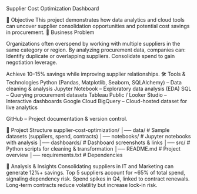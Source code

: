 Supplier Cost Optimization Dashboard

🔹 Objective
This project demonstrates how data analytics and cloud tools can uncover supplier consolidation opportunities and potential cost savings in procurement.
📌 Business Problem

Organizations often overspend by working with multiple suppliers in the same category or region. By analyzing procurement data, companies can:
Identify duplicate or overlapping suppliers.
Consolidate spend to gain negotiation leverage.

Achieve 10–15% savings while improving supplier relationships.
🛠️ Tools & Technologies
Python (Pandas, Matplotlib, Seaborn, SQLAlchemy) – Data cleaning & analysis
Jupyter Notebook – Exploratory data analysis (EDA)
SQL – Querying procurement datasets
Tableau Public / Looker Studio – Interactive dashboards
Google Cloud BigQuery – Cloud-hosted dataset for live analytics

GitHub – Project documentation & version control.

📂 Project Structure
supplier-cost-optimization/
│── data/                # Sample datasets (suppliers, spend, contracts)
│── notebooks/           # Jupyter notebooks with analysis
│── dashboards/          # Dashboard screenshots & links
│── src/                 # Python scripts for cleaning & transformation
│── README.md            # Project overview
│── requirements.txt     # Dependencies

🔎 Analysis & Insights
Consolidating suppliers in IT and Marketing can generate 12%+ savings.
Top 5 suppliers account for ~65% of total spend, signaling dependency risk.
Spend spikes in Q4, linked to contract renewals.
Long-term contracts reduce volatility but increase lock-in risk.
